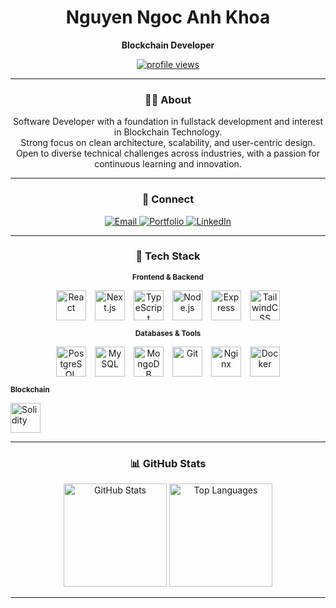 <!-- ================== HEADER ================== -->
<div align="center">

  <h1>Nguyen Ngoc Anh Khoa</h1>
  <p><b>Blockchain Developer</b></p>

  <a href="https://github.com/antonkomarev/github-profile-views-counter">
    <img src="https://komarev.com/ghpvc/?username=khoanna&label=👁%20Profile%20views&color=0b1221&style=flat-square" alt="profile views"/>
  </a>
</div>

<hr/>

<!-- ================== ABOUT ================== -->
<div align="center">
  <h3>🧑‍💻 About</h3>
  <p align="center" style="max-width: 680px;">
    Software Developer with a foundation in fullstack development and interest in Blockchain Technology.<br/>
    Strong focus on clean architecture, scalability, and user-centric design.<br/>
    Open to diverse technical challenges across industries, with a passion for continuous learning and innovation.
  </p>
</div>
<hr/>

<!-- ================== CONNECT ================== -->
<div align="center">
  <h3>🔗 Connect</h3>

  <a href="mailto:khoa210105@gmail.com">
    <img alt="Email" src="https://img.shields.io/badge/Gmail-khoa210105%40gmail.com-d14836?style=for-the-badge&logo=gmail&logoColor=white">
  </a>
  <a href="https://khoanguyendev.vercel.app" target="_blank">
    <img alt="Portfolio" src="https://img.shields.io/badge/Portfolio-khoanguyendev.vercel.app-0b1221?style=for-the-badge&logo=vercel&logoColor=white">
  </a>
  <a href="https://www.linkedin.com/in/khoa-nguyen-95114a287/" target="_blank">
    <img alt="LinkedIn" src="https://img.shields.io/badge/LinkedIn-Khoa%20Nguyen-0a66c2?style=for-the-badge&logo=linkedin&logoColor=white">
  </a>
</div>

<hr/>

<!-- ================== TECH STACK (CLEAN 4×4 GRID) ================== -->
<!-- ================== TECH STACK (MODERN, EVEN ROWS) ================== -->
<div align="center">
  <h3>🧰 Tech Stack</h3>

  <!-- Row: Blockchain -->


  <!-- Row: Frontend & Backend -->
  <p><sub><b>Frontend & Backend</b></sub></p>
  <div style="display:inline-flex;gap:14px;flex-wrap:wrap;justify-content:center;align-items:center">
    <img src="https://skillicons.dev/icons?i=react"   width="48" height="48" alt="React"/>
    <img src="https://skillicons.dev/icons?i=nextjs"  width="48" height="48" alt="Next.js"/>
    <img src="https://skillicons.dev/icons?i=ts"      width="48" height="48" alt="TypeScript"/>
    <img src="https://skillicons.dev/icons?i=nodejs"  width="48" height="48" alt="Node.js"/>
    <img src="https://skillicons.dev/icons?i=express" width="48" height="48" alt="Express"/>
    <img src="https://skillicons.dev/icons?i=tailwind"width="48" height="48" alt="TailwindCSS"/>
  </div>
  
  <!-- Row: Databases & Tools -->
  <p><sub><b>Databases & Tools</b></sub></p>
  <div style="display:inline-flex;gap:14px;flex-wrap:wrap;justify-content:center;align-items:center">
    <img src="https://skillicons.dev/icons?i=postgres" width="48" height="48" alt="PostgreSQL"/>
    <img src="https://skillicons.dev/icons?i=mysql"    width="48" height="48" alt="MySQL"/>
    <img src="https://skillicons.dev/icons?i=mongodb"  width="48" height="48" alt="MongoDB"/>
    <img src="https://skillicons.dev/icons?i=git"      width="48" height="48" alt="Git"/>
    <img src="https://skillicons.dev/icons?i=nginx"    width="48" height="48" alt="Nginx"/>
    <img src="https://skillicons.dev/icons?i=docker"   width="48" height="48" alt="Docker"/>
  </div>
</div>

  <p><sub><b>Blockchain</b></sub></p>
  <div style="display:inline-flex;gap:14px;flex-wrap:wrap;justify-content:center;align-items:center">
    <img src="https://skillicons.dev/icons?i=solidity" width="48" height="48" alt="Solidity"/>
  </div>

<hr/>


<!-- ================== GITHUB STATS ================== -->
<div align="center">
  <h3>📊 GitHub Stats</h3>
  <img height="165" src="https://github-readme-stats.vercel.app/api?username=khoanna&show_icons=true&theme=tokyonight&rank_icon=github" alt="GitHub Stats"/>
  <img height="165" src="https://github-readme-stats.vercel.app/api/top-langs/?username=khoanna&layout=compact&theme=tokyonight&langs_count=8" alt="Top Languages"/>
</div>
<hr/>
